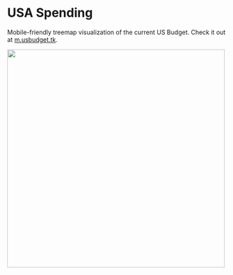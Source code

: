 # USA Spending

Mobile-friendly treemap visualization of the current US Budget. Check it out at [m.usbudget.tk](https://m.usbudget.tk).

<img src="demo.gif" height="500"/>
